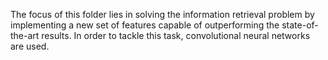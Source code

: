 The focus of this folder lies in solving the information retrieval problem by implementing a new set of features capable of 
outperforming the state-of-the-art results. In order to tackle this task, convolutional neural networks are used.
